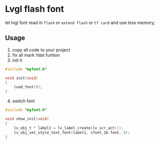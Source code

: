 # Lvgl flash font
let lvgl font read in `flash` or `extend flash` or `tf card` and use less memory;

## Usage
1. copy all code to your project
2. fix all mark `TODO` funtion
3. init it
```c
#include "myfont.h"

void init(void)
{
    load_font(0);
}
```
4. switch font
```c
#include "myfont.h"

void show_init(void)
{
    lv_obj_t * label1 = lv_label_create(lv_scr_act());
    lv_obj_set_style_text_font(label1, &font_16.font, 0);
}
```